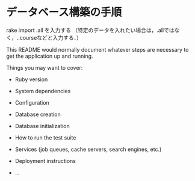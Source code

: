 # データベース構築の手順
rake import .all を入力する
（特定のデータを入れたい場合は，.allではなく，..courseなどと入力する．）

This README would normally document whatever steps are necessary to get the
application up and running.

Things you may want to cover:

* Ruby version

* System dependencies

* Configuration

* Database creation

* Database initialization

* How to run the test suite

* Services (job queues, cache servers, search engines, etc.)

* Deployment instructions

* ...
